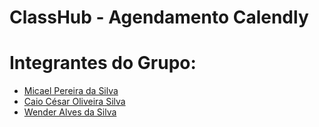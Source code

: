 # ClassHub - Agendamento Calendly

# Integrantes do Grupo:
- [Micael Pereira da Silva](https://github.com/Mikemps)
- [Caio César Oliveira Silva](https://github.com/CaiaoCesar)
- [Wender Alves da Silva ](https://github.com/was8)

